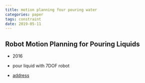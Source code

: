 ```yaml
---
title: motion planning four pouring water
categories: paper
tags: constraint
date: 2019-05-11
---
```


## Robot Motion Planning for Pouring Liquids

- 2016
- pour liquid with 7DOF robot 

- [address](http://gamma.cs.unc.edu/FluidMotion/)
